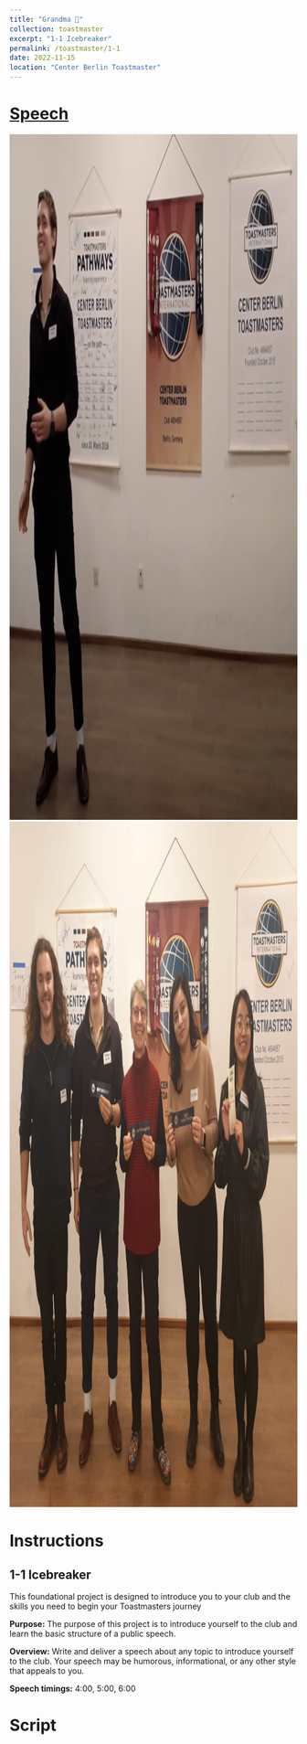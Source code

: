 ```yaml
---
title: "Grandma 👵"
collection: toastmaster
excerpt: "1-1 Icebreaker"
permalink: /toastmaster/1-1
date: 2022-11-15
location: "Center Berlin Toastmaster"
---
```


# [Speech](https://youtu.be/4OUE8vTl2mA)


<center><img src="/images/toastmaster/tm_11a.png" width="800" height="1200" /></center>

<center><img src="/images/toastmaster/tm_11b.jpg" width="800" height="1200" /></center>


# Instructions

## 1-1 Icebreaker

This foundational project is designed to introduce you to your club and the skills you need to begin your Toastmasters journey

**Purpose:** The purpose of this project is to introduce yourself to the club and learn the basic structure of a public speech.

**Overview:** Write and deliver a speech about any topic to introduce yourself to the club. Your speech may be humorous, informational, or any other style that appeals to you.

**Speech timings:** 4:00, 5:00, 6:00

# Script